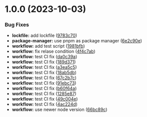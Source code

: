 # 1.0.0 (2023-10-03)


### Bug Fixes

* **lockfile:** add lockfile ([9783c70](https://github.com/TouhidTushar/nodeauthwarden/commit/9783c70a4b50b21345735f236f83c94105f5087e))
* **package-manager:** use pnpm as package manager ([6e2c90e](https://github.com/TouhidTushar/nodeauthwarden/commit/6e2c90eb11590aac074da78d755fe88c7e78c48c))
* **workflow:** add test script ([1981bfb](https://github.com/TouhidTushar/nodeauthwarden/commit/1981bfb84c35c490b210799e445d5f8d271a0ade))
* **workflow:** fix relase condition ([4f4c7ab](https://github.com/TouhidTushar/nodeauthwarden/commit/4f4c7ab1bf66b734e3e8eb08782378dfcdc8e5b9))
* **workflow:** test CI fix ([da0c39a](https://github.com/TouhidTushar/nodeauthwarden/commit/da0c39adb2cb979df88654bffe8b2b03a0cb3243))
* **workflow:** test CI fix ([189d371](https://github.com/TouhidTushar/nodeauthwarden/commit/189d371c80c981d86d2033a1582f14ddc7d62b23))
* **workflow:** test CI fix ([a3ea5c5](https://github.com/TouhidTushar/nodeauthwarden/commit/a3ea5c5aa062d90671c7294c50712db3f4a0efb7))
* **workflow:** test CI fix ([18ab5db](https://github.com/TouhidTushar/nodeauthwarden/commit/18ab5db776161a1c79760fc92c779957fc679788))
* **workflow:** test CI fix ([67c2b7c](https://github.com/TouhidTushar/nodeauthwarden/commit/67c2b7c77801d2b682004a9f4af7e89fec0f58db))
* **workflow:** test CI fix ([91ebc73](https://github.com/TouhidTushar/nodeauthwarden/commit/91ebc73ade49db828bdd5f9ec191c948acf8074e))
* **workflow:** test CI fix ([b60f64a](https://github.com/TouhidTushar/nodeauthwarden/commit/b60f64acc6aaa15e2964f3ab6d0f908411c102df))
* **workflow:** test CI fix ([1285e87](https://github.com/TouhidTushar/nodeauthwarden/commit/1285e8763440475b91034a30e4d43ce7931a01fb))
* **workflow:** test CI fix ([49c004e](https://github.com/TouhidTushar/nodeauthwarden/commit/49c004ea6b831ab9578afd85e4a33ff3f5749d0c))
* **workflow:** test CI fix ([4ac224d](https://github.com/TouhidTushar/nodeauthwarden/commit/4ac224db4100dcfd26094ed715981d8848320a6c))
* **workflow:** use newer node version ([66bc89c](https://github.com/TouhidTushar/nodeauthwarden/commit/66bc89cfbca1a6fec65b9f6da8aa615b2f2b75bd))
